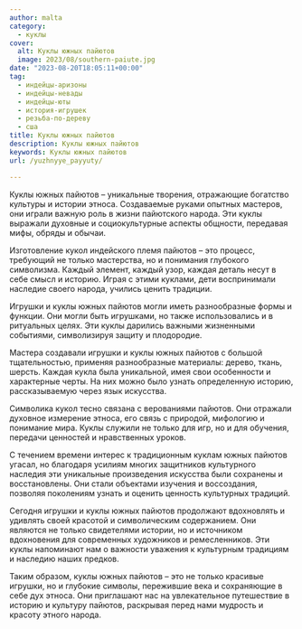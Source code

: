 ```yaml
---
author: malta
category:
  - куклы
cover:
  alt: Куклы южных пайютов
  image: 2023/08/southern-paiute.jpg
date: "2023-08-20T18:05:11+00:00"
tag:
  - индейцы-аризоны
  - индейцы-невады
  - индейцы-юты
  - история-игрушек
  - резьба-по-дереву
  - сша
title: Куклы южных пайютов
description: Куклы южных пайютов
keywords: Куклы южных пайютов
url: /yuzhnyye_payyuty/

---
```

Куклы южных пайютов – уникальные творения, отражающие богатство культуры и истории этноса. Создаваемые руками опытных мастеров, они играли важную роль в жизни пайютского народа. Эти куклы выражали духовные и социокультурные аспекты общности, передавая мифы, обряды и обычаи.

Изготовление кукол индейского племя пайютов – это процесс, требующий не только мастерства, но и понимания глубокого символизма. Каждый элемент, каждый узор, каждая деталь несут в себе смысл и историю. Играя с этими куклами, дети воспринимали наследие своего народа, учились ценить традиции.

Игрушки и куклы южных пайютов могли иметь разнообразные формы и функции. Они могли быть игрушками, но также использовались и в ритуальных целях. Эти куклы дарились важными жизненными событиями, символизируя защиту и плодородие.

Мастера создавали игрушки и куклы южных пайютов с большой тщательностью, применяя разнообразные материалы: дерево, ткань, шерсть. Каждая кукла была уникальной, имея свои особенности и характерные черты. На них можно было узнать определенную историю, рассказываемую через язык искусства.

Символика кукол тесно связана с верованиями пайютов. Они отражали духовное измерение этноса, его связь с природой, мифологию и понимание мира. Куклы служили не только для игр, но и для обучения, передачи ценностей и нравственных уроков.

С течением времени интерес к традиционным куклам южных пайютов угасал, но благодаря усилиям многих защитников культурного наследия эти уникальные произведения искусства были сохранены и восстановлены. Они стали объектами изучения и воссоздания, позволяя поколениям узнать и оценить ценность культурных традиций.

Сегодня игрушки и куклы южных пайютов продолжают вдохновлять и удивлять своей красотой и символическим содержанием. Они являются не только свидетелями истории, но и источником вдохновения для современных художников и ремесленников. Эти куклы напоминают нам о важности уважения к культурным традициям и наследию наших предков.

Таким образом, куклы южных пайютов – это не только красивые игрушки, но и глубокие символы, пережившие века и сохраняющие в себе дух этноса. Они приглашают нас на увлекательное путешествие в историю и культуру пайютов, раскрывая перед нами мудрость и красоту этного народа.
